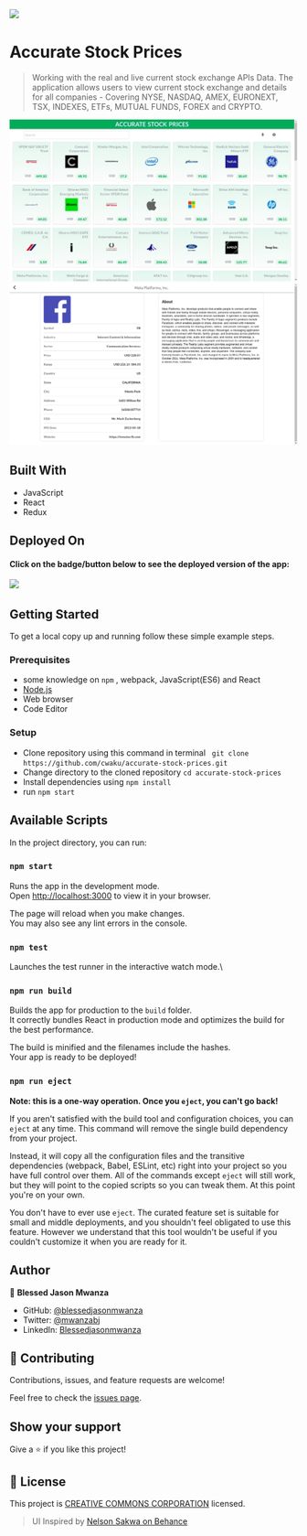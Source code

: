 ![](https://img.shields.io/badge/Microverse-blueviolet)

# Accurate Stock Prices
> Working with the real and live current stock exchange APIs Data. The application allows users to view current stock exchange and details for all companies - Covering NYSE, NASDAQ, AMEX, EURONEXT, TSX, INDEXES, ETFs, MUTUAL FUNDS, FOREX and CRYPTO.



![screenshot](./screenshot.png)
![screenshot](./screenshot1.png)


## Built With

- JavaScript
- React
- Redux

## Deployed On

#### Click on the badge/button below to see the deployed version of the app:

[![](https://img.shields.io/badge/Deployed-Heroku-blueviolet)](https://accurate-stock-prices.herokuapp.com/)

## Getting Started

To get a local copy up and running follow these simple example steps.

### Prerequisites

- some knowledge on `npm` , webpack, JavaScript(ES6) and React
- [Node.js](https://nodejs.org/en/)
- Web browser
- Code Editor
### Setup

- Clone repository using this command in terminal ` git clone https://github.com/cwaku/accurate-stock-prices.git`
- Change directory to the cloned repository `cd accurate-stock-prices`
- Install dependencies using `npm install`
- run `npm start`


## Available Scripts

In the project directory, you can run:

### `npm start`

Runs the app in the development mode.\
Open [http://localhost:3000](http://localhost:3000) to view it in your browser.

The page will reload when you make changes.\
You may also see any lint errors in the console.

### `npm test`

Launches the test runner in the interactive watch mode.\
### `npm run build`

Builds the app for production to the `build` folder.\
It correctly bundles React in production mode and optimizes the build for the best performance.

The build is minified and the filenames include the hashes.\
Your app is ready to be deployed!

### `npm run eject`

**Note: this is a one-way operation. Once you `eject`, you can't go back!**

If you aren't satisfied with the build tool and configuration choices, you can `eject` at any time. This command will remove the single build dependency from your project.

Instead, it will copy all the configuration files and the transitive dependencies (webpack, Babel, ESLint, etc) right into your project so you have full control over them. All of the commands except `eject` will still work, but they will point to the copied scripts so you can tweak them. At this point you're on your own.

You don't have to ever use `eject`. The curated feature set is suitable for small and middle deployments, and you shouldn't feel obligated to use this feature. However we understand that this tool wouldn't be useful if you couldn't customize it when you are ready for it.

## Author
👤 **Blessed Jason Mwanza**

- GitHub: [@blessedjasonmwanza](https://github.com/blessedjasonmwanza)
- Twitter: [@mwanzabj](https://twitter.com/mwanzabj)
- LinkedIn: [Blessedjasonmwanza](https://linkedin.com/in/blessedjasonmwanza)
## 🤝 Contributing

Contributions, issues, and feature requests are welcome!

Feel free to check the [issues page](https://github.com/cwaku/accurate-stock-prices/issues).

## Show your support

Give a ⭐️ if you like this project!

## 📝 License

This project is [CREATIVE COMMONS CORPORATION](./LICENSE) licensed.

> UI Inspired by [Nelson Sakwa on Behance](https://www.behance.net/gallery/31579789/Ballhead-App-(Free-PSDs))